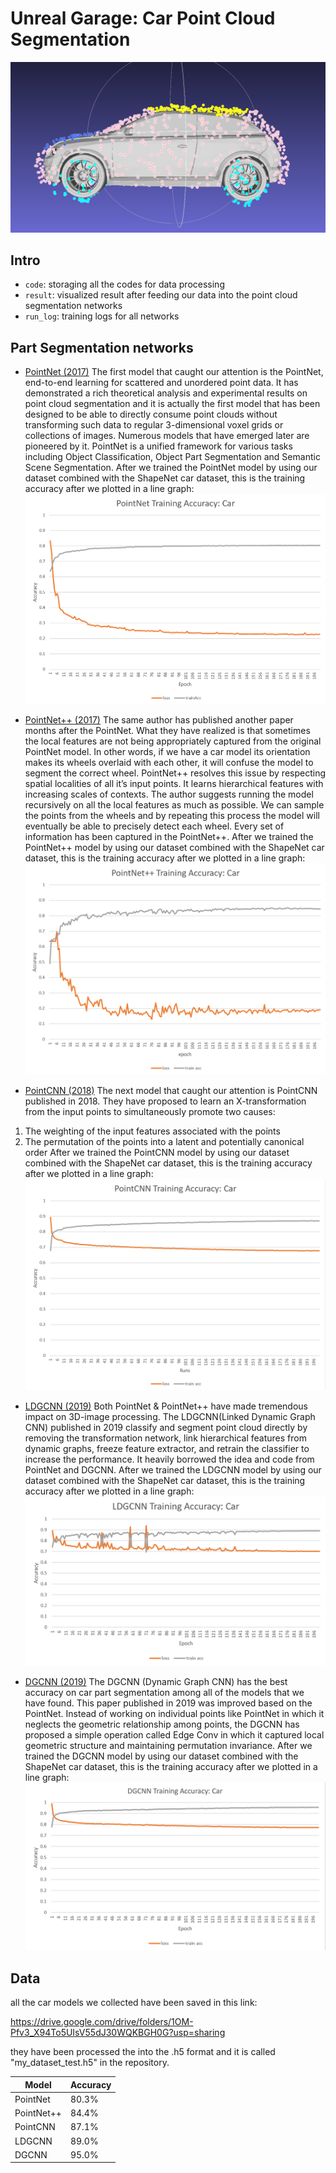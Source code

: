 # Unreal Garage: Car Point Cloud Segmentation 

![mesh with pcd](https://github.com/fdshan/cv_project/blob/main/result/mesh_w_pcd.png)

## Intro 
* `code`: storaging all the codes for data processing
* `result`: visualized result after feeding our data into the point cloud segmentation networks
* `run_log`: training logs for all networks

## Part Segmentation networks
* [PointNet (2017)](https://github.com/charlesq34/pointnet) The first model that caught our attention is the PointNet, end-to-end learning for scattered and unordered point data. It has demonstrated a rich theoretical analysis and experimental results on point cloud segmentation and it is actually the first model that has been designed to be able to directly consume point clouds without transforming such data to regular 3-dimensional voxel grids or collections of images. Numerous models that have emerged later are pioneered by it. PointNet is a unified framework for various tasks including Object Classification, Object Part Segmentation and Semantic Scene Segmentation. After we trained the PointNet model by using our dataset combined with the ShapeNet car dataset, this is the training accuracy after we plotted in a line graph:
![PointNet](https://github.com/fdshan/cv_project/blob/main/result/Accuracy/pointnet.PNG)

* [PointNet++ (2017)](https://github.com/charlesq34/pointnet2) The same author has published another paper months after the PointNet. What they have realized is that sometimes the local features are not being appropriately captured from the original PointNet model. In other words, if we have a car model its orientation makes its wheels overlaid with each other, it will confuse the model to segment the correct wheel. PointNet++ resolves this issue by respecting spatial localities of all it’s input points. It learns hierarchical features with increasing scales of contexts. The author suggests running the model recursively on all the local features as much as possible. We can sample the points from the wheels and by repeating this process the model will eventually be able to precisely detect each wheel. Every set of information has been captured in the PointNet++. After we trained the PointNet++ model by using our dataset combined with the ShapeNet car dataset, this is the training accuracy after we plotted in a line graph:
![PointNet++](https://github.com/fdshan/cv_project/blob/main/result/Accuracy/pointnet%2B%2B.PNG)

* [PointCNN (2018)](https://github.com/yangyanli/PointCNN) The next model that caught our attention is PointCNN published in 2018. They have proposed to learn an X-transformation from the input points to simultaneously promote two causes:
1. The weighting of the input features associated with the points
2. The permutation of the points into a latent and potentially canonical order
After we trained the PointCNN model by using our dataset combined with the ShapeNet car dataset, this is the training accuracy after we plotted in a line graph:
![PointCNN](https://github.com/fdshan/cv_project/blob/main/result/Accuracy/pointcnn.PNG)

* [LDGCNN (2019)](https://github.com/KuangenZhang/ldgcnn) Both PointNet & PointNet++ have made tremendous impact on 3D-image processing. The LDGCNN(Linked Dynamic Graph CNN) published in 2019 classify and segment point cloud directly by removing the transformation network, link hierarchical features from dynamic graphs, freeze feature extractor, and retrain the classifier to increase the performance. It heavily borrowed the idea and code from PointNet and DGCNN. After we trained the LDGCNN model by using our dataset combined with the ShapeNet car dataset, this is the training accuracy after we plotted in a line graph:
![LDGCNN](https://github.com/fdshan/cv_project/blob/main/result/Accuracy/ldgcnn.PNG)

* [DGCNN (2019)](https://github.com/WangYueFt/dgcnn) The DGCNN (Dynamic Graph CNN) has the best accuracy on car part segmentation among all of the models that we have found. This paper published in 2019 was improved based on the PointNet. Instead of working on individual points like PointNet in which it neglects the geometric relationship among points, the DGCNN has proposed a simple operation called Edge Conv in which it captured local geometric structure and maintaining permutation invariance. After we trained the DGCNN model by using our dataset combined with the ShapeNet car dataset, this is the training accuracy after we plotted in a line graph:
![DGCNN](https://github.com/fdshan/cv_project/blob/main/result/Accuracy/dgcnn.PNG)

## Data

all the car models we collected have been saved in this link:

https://drive.google.com/drive/folders/1OM-Pfv3_X94To5UIsV55dJ30WQKBGH0G?usp=sharing

they have been processed the into the .h5 format and it is called "my_dataset_test.h5" in the repository.

Model | Accuracy |
--- | --- |
PointNet | 80.3% |
PointNet++ | 84.4% |
PointCNN | 87.1% |
LDGCNN | 89.0% |
DGCNN | 95.0% |

